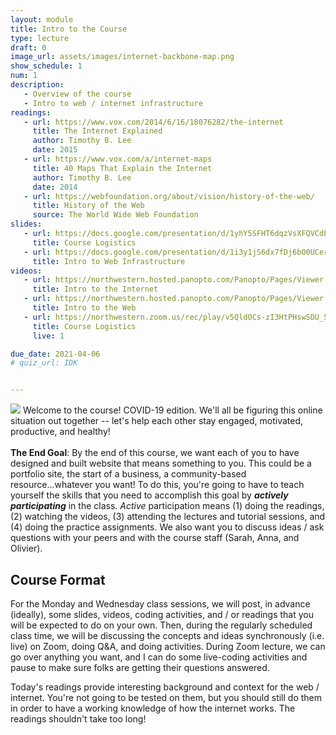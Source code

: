 ```yaml
---
layout: module
title: Intro to the Course
type: lecture
draft: 0
image_url: assets/images/internet-backbone-map.png
show_schedule: 1
num: 1
description: 
   - Overview of the course
   - Intro to web / internet infrastructure
readings:
   - url: https://www.vox.com/2014/6/16/18076282/the-internet
     title: The Internet Explained
     author: Timothy B. Lee
     date: 2015
   - url: https://www.vox.com/a/internet-maps
     title: 40 Maps That Explain the Internet
     author: Timothy B. Lee
     date: 2014
   - url: https://webfoundation.org/about/vision/history-of-the-web/
     title: History of the Web
     source: The World Wide Web Foundation
slides:
   - url: https://docs.google.com/presentation/d/1yhY5SFHT6dqzVsXFQVCdENigLfaLit9wtp6N-q7ZUls/edit#slide=id.g555d87b1a1_0_0
     title: Course Logistics
   - url: https://docs.google.com/presentation/d/1i3y1jS6dx7fDj6bO0UCerYaP3gU3XDMggRSlaWsyBWs/edit?usp=sharing
     title: Intro to Web Infrastructure
videos:
   - url: https://northwestern.hosted.panopto.com/Panopto/Pages/Viewer.aspx?id=1231d07b-74ae-43b8-ae61-ab9501354f62
     title: Intro to the Internet
   - url: https://northwestern.hosted.panopto.com/Panopto/Pages/Viewer.aspx?id=07179af4-a053-48dd-b2be-ab950139f056
     title: Intro to the Web
   - url: https://northwestern.zoom.us/rec/play/v5QldOCs-zI3HtPHswSDU_57W460LKOs0SVI-vMIyknkU3QCN1Gnb-cQY7Yl6sERpfuZAD-t1zOW72yy
     title: Course Logistics
     live: 1

due_date: 2021-04-06
# quiz_url: IDK


---
```

<img class="module-image" src="/spring2021/assets/images/internet-backbone-map.png" /> Welcome to the course! COVID-19 edition. We'll all be figuring this online situation out together -- let's help each other stay engaged, motivated, productive, and healthy! <br><br>**The End Goal**: By the end of this course, we want each of you to have designed and built website that means something to you. This could be a portfolio site, the start of a business, a community-based resource...whatever you want! To do this, you're going to have to teach yourself the skills that you need to accomplish this goal by ***actively participating*** in the class. *Active* participation means (1) doing the readings, (2) watching the videos, (3) attending the lectures and tutorial sessions, and (4) doing the practice assignments. We also want you to discuss ideas / ask questions with your peers and with the course staff (Sarah, Anna, and Olivier).

## Course Format
For the Monday and Wednesday class sessions, we will post, in advance (ideally), some slides, videos, coding activities, and / or readings that you will be expected to do on your own. Then, during the regularly scheduled class time, we will be discussing the concepts and ideas synchronously (i.e. live) on Zoom, doing Q&A, and doing activities. During Zoom lecture, we can go over anything you want, and I can do some live-coding activities and pause to make sure folks are getting their questions answered.

Today's readings provide interesting background and context for the web / internet. You're not going to be tested on them, but you should still do them in order to have a working knowledge of how the internet works. The readings shouldn't take too long!
